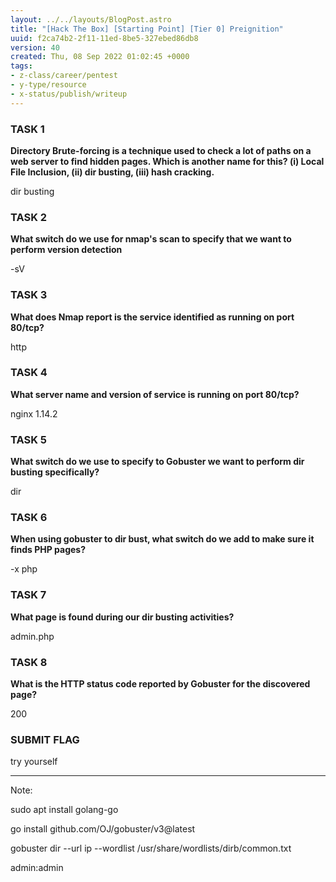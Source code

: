 ```yaml
---
layout: ../../layouts/BlogPost.astro
title: "[Hack The Box] [Starting Point] [Tier 0] Preignition"
uuid: f2ca74b2-2f11-11ed-8be5-327ebed86db8
version: 40
created: Thu, 08 Sep 2022 01:02:45 +0000
tags:
- z-class/career/pentest
- y-type/resource
- x-status/publish/writeup
---
```


### **TASK 1**

**Directory Brute-forcing is a technique used to check a lot of paths on a web server to find hidden pages. Which is another name for this? (i) Local File Inclusion, (ii) dir busting, (iii) hash cracking.**

dir busting

### **TASK 2**

**What switch do we use for nmap's scan to specify that we want to perform version detection**

\-sV

### **TASK 3**

**What does Nmap report is the service identified as running on port 80/tcp?**

http

### **TASK 4**

**What server name and version of service is running on port 80/tcp?**

nginx 1.14.2

### **TASK 5**

**What switch do we use to specify to Gobuster we want to perform dir busting specifically?**

dir

### **TASK 6**

**When using gobuster to dir bust, what switch do we add to make sure it finds PHP pages?**

\-x php

### **TASK 7**

**What page is found during our dir busting activities?**

admin.php

### **TASK 8**

**What is the HTTP status code reported by Gobuster for the discovered page?**

200

### **SUBMIT FLAG**

try yourself

---

Note:

sudo apt install golang-go

go install github.com/OJ/gobuster/v3@latest

gobuster  dir   --url ip  --wordlist  /usr/share/wordlists/dirb/common.txt

admin:admin